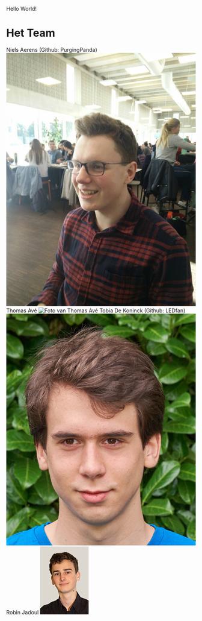 Hello World!

# Het Team
Niels Aerens (Github: PurgingPanda)
![Foto van Niels Aerens](images/niels.jpg)
Thomas Avé
![Foto van Thomas Avé](images/thomas.jpg)
Tobia De Koninck (Github: LEDfan)
![Foto van Tobia De Koninck](images/tobia.jpg)
Robin Jadoul
![Foto van Robin Jadoul](images/robin.jpg)
